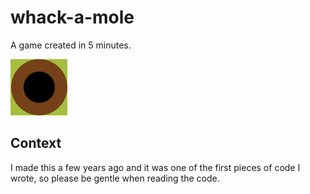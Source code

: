 # whack-a-mole
A game created in 5 minutes.

![Image](image.png)

## Context
I made this a few years ago and it was one of the first pieces of code I wrote, so please be gentle when reading the code.
